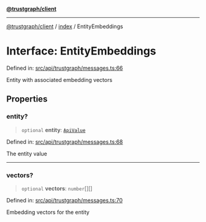 [**@trustgraph/client**](../../README.md)

***

[@trustgraph/client](../../README.md) / [index](../README.md) / EntityEmbeddings

# Interface: EntityEmbeddings

Defined in: [src/api/trustgraph/messages.ts:66](https://github.com/trustgraph-ai/trustgraph-ts-client/blob/9a2bad46722f27bb783391eed1d9289614cc905a/src/api/trustgraph/messages.ts#L66)

Entity with associated embedding vectors

## Properties

### entity?

> `optional` **entity**: [`ApiValue`](ApiValue.md)

Defined in: [src/api/trustgraph/messages.ts:68](https://github.com/trustgraph-ai/trustgraph-ts-client/blob/9a2bad46722f27bb783391eed1d9289614cc905a/src/api/trustgraph/messages.ts#L68)

The entity value

***

### vectors?

> `optional` **vectors**: `number`[][]

Defined in: [src/api/trustgraph/messages.ts:70](https://github.com/trustgraph-ai/trustgraph-ts-client/blob/9a2bad46722f27bb783391eed1d9289614cc905a/src/api/trustgraph/messages.ts#L70)

Embedding vectors for the entity
